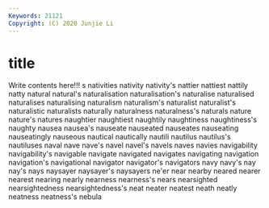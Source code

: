 ```yaml
---
Keywords: 21121
Copyright: (C) 2020 Junjie Li
---
```


# title

Write contents here!!!
s 
nativities
nativity 
nativity's 
nattier 
nattiest 
nattily 
natty 
natural 
natural's 
naturalisation 
naturalisation's
naturalise 
naturalised 
naturalises 
naturalising 
naturalism 
naturalism's 
naturalist 
naturalist's 
naturalistic 
naturalists
naturally 
naturalness 
naturalness's 
naturals 
nature 
nature's 
natures 
naughtier 
naughtiest 
naughtily
naughtiness 
naughtiness's 
naughty 
nausea 
nausea's 
nauseate 
nauseated 
nauseates 
nauseating 
nauseatingly
nauseous 
nautical 
nautically 
nautili 
nautilus 
nautilus's 
nautiluses 
naval 
nave 
nave's
navel 
navel's 
navels 
naves 
navies 
navigability 
navigability's 
navigable 
navigate 
navigated
navigates 
navigating 
navigation 
navigation's 
navigational 
navigator 
navigator's 
navigators 
navy 
navy's
nay 
nay's 
nays 
naysayer 
naysayer's 
naysayers 
ne'er 
near 
nearby 
neared
nearer 
nearest 
nearing 
nearly 
nearness 
nearness's 
nears 
nearsighted 
nearsightedness 
nearsightedness's
neat 
neater 
neatest 
neath 
neatly 
neatness 
neatness's 
nebula 
